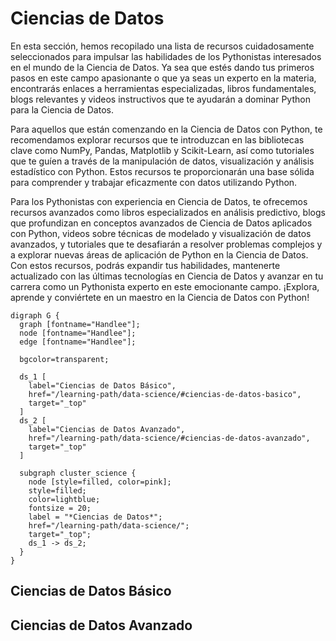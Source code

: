 # Ciencias de Datos

En esta sección, hemos recopilado una lista de recursos cuidadosamente
seleccionados para impulsar las habilidades de los Pythonistas interesados en el
mundo de la Ciencia de Datos. Ya sea que estés dando tus primeros pasos en este
campo apasionante o que ya seas un experto en la materia, encontrarás enlaces a
herramientas especializadas, libros fundamentales, blogs relevantes y videos
instructivos que te ayudarán a dominar Python para la Ciencia de Datos.

Para aquellos que están comenzando en la Ciencia de Datos con Python, te
recomendamos explorar recursos que te introduzcan en las bibliotecas clave como
NumPy, Pandas, Matplotlib y Scikit-Learn, así como tutoriales que te guíen a
través de la manipulación de datos, visualización y análisis estadístico con
Python. Estos recursos te proporcionarán una base sólida para comprender y
trabajar eficazmente con datos utilizando Python.

Para los Pythonistas con experiencia en Ciencia de Datos, te ofrecemos recursos
avanzados como libros especializados en análisis predictivo, blogs que
profundizan en conceptos avanzados de Ciencia de Datos aplicados con Python,
videos sobre técnicas de modelado y visualización de datos avanzados, y
tutoriales que te desafiarán a resolver problemas complejos y a explorar nuevas
áreas de aplicación de Python en la Ciencia de Datos. Con estos recursos, podrás
expandir tus habilidades, mantenerte actualizado con las últimas tecnologías en
Ciencia de Datos y avanzar en tu carrera como un Pythonista experto en este
emocionante campo. ¡Explora, aprende y conviértete en un maestro en la Ciencia
de Datos con Python!

```{sketchviz}
digraph G {
  graph [fontname="Handlee"];
  node [fontname="Handlee"];
  edge [fontname="Handlee"];

  bgcolor=transparent;
  
  ds_1 [
    label="Ciencias de Datos Básico",
    href="/learning-path/data-science/#ciencias-de-datos-basico", 
    target="_top"
  ]
  ds_2 [
    label="Ciencias de Datos Avanzado",
    href="/learning-path/data-science/#ciencias-de-datos-avanzado", 
    target="_top"
  ]

  subgraph cluster_science {
    node [style=filled, color=pink];
    style=filled;
    color=lightblue;
    fontsize = 20;
    label = "*Ciencias de Datos*";
    href="/learning-path/data-science/";
    target="_top";
    ds_1 -> ds_2;
  }
}
```

## Ciencias de Datos Básico


## Ciencias de Datos Avanzado

